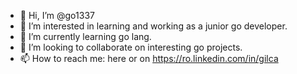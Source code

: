 - 👋 Hi, I’m @go1337
- 👀 I’m interested in learning and working as a junior go developer.
- 🌱 I’m currently learning go lang.
- 💞️ I’m looking to collaborate on interesting go projects.
- 📫 How to reach me: here or on https://ro.linkedin.com/in/gilca

<!---
go1337/go1337 is a ✨ special ✨ repository because its `README.md` (this file) appears on your GitHub profile.
You can click the Preview link to take a look at your changes.
--->

